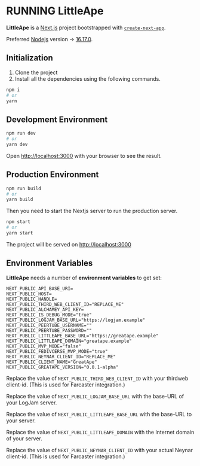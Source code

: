# RUNNING LittleApe

**LittleApe** is a [Next.js](https://nextjs.org/) project bootstrapped with [`create-next-app`](https://github.com/vercel/next.js/tree/canary/packages/create-next-app).

Preferred [Nodejs](https://nodejs.org/) version -> [16.17.0](https://nodejs.org/dist/v16.17.0).

## Initialization

1. Clone the project
2. Install all the dependencies using the following commands.

```bash
npm i
# or
yarn
```

## Development Environment

```bash
npm run dev
# or
yarn dev
```

Open [http://localhost:3000](http://localhost:3000) with your browser to see the result.

## Production Environment

```bash
npm run build
# or
yarn build
```

Then you need to start the Nextjs server to run the production server.

```bash
npm start
# or
yarn start
```

The project will be served on [http://localhost:3000](http://localhost:3000)

## Environment Variables

**LittleApe** needs a number of **environment variables** to get set:

```
NEXT_PUBLIC_API_BASE_URI=
NEXT_PUBLIC_HOST=
NEXT_PUBLIC_HANDLE=
NEXT_PUBLIC_THIRD_WEB_CLIENT_ID="REPLACE_ME"
NEXT_PUBLIC_ALCHAMEY_API_KEY=
NEXT_PUBLIC_IS_DEBUG_MODE="true"
NEXT_PUBLIC_LOGJAM_BASE_URL="https://logjam.example"
NEXT_PUBLIC_PEERTUBE_USERNAME=""
NEXT_PUBLIC_PEERTUBE_PASSWORD=""
NEXT_PUBLIC_LITTLEAPE_BASE_URL="https://greatape.example"
NEXT_PUBLIC_LITTLEAPE_DOMAIN="greatape.example"
NEXT_PUBLIC_MVP_MODE="false"
NEXT_PUBLIC_FEDIVCERSE_MVP_MODE="true"
NEXT_PUBLIC_NEYNAR_CLIENT_ID="REPLACE_ME"
NEXT_PUBLIC_CLIENT_NAME="GreatApe"
NEXT_PUBLIC_GREATAPE_VERSION="0.0.1-alpha"
```

Replace the value of `NEXT_PUBLIC_THIRD_WEB_CLIENT_ID` with your thirdweb client-id.
(This is used for Farcaster integration.)

Replace the value of `NEXT_PUBLIC_LOGJAM_BASE_URL` with the base-URL of your LogJam server.

Replace the value of `NEXT_PUBLIC_LITTLEAPE_BASE_URL` with the base-URL to your server.

Replace the value of `NEXT_PUBLIC_LITTLEAPE_DOMAIN` with the Internet domain of your server.

Replace the value of `NEXT_PUBLIC_NEYNAR_CLIENT_ID` with your actual Neynar client-id.
(This is used for Farcaster integration.)
